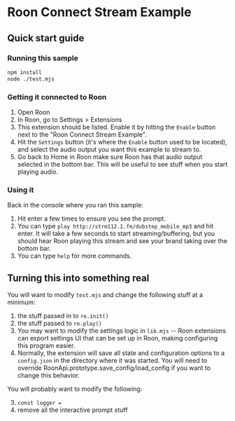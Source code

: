 Roon Connect Stream Example
==


## Quick start guide

### Running this sample

```sh
npm install
node ./test.mjs
```

### Getting it connected to Roon

1. Open Roon
2. In Roon, go to Settings > Extensions
3. This extension should be listed. Enable it by hitting the `Enable` button next to the "Roon Connect Stream Example".
4. Hit the `Settings` button (it's where the `Enable` button used to be located), and select the audio output you want this example to stream to.
5. Go back to Home in Roon make sure Roon has that audio output selected in the bottom bar. This will be useful to see stuff when you start playing audio.


### Using it

Back in the console where you ran this sample:

1. Hit enter a few times to ensure you see the prompt.
2. You can type `play http://strm112.1.fm/dubstep_mobile_mp3` and hit enter. It will take a few seconds to start streaming/buffering, but you should hear Roon playing this stream and see your brand taking over the bottom bar.
3. You can type `help` for more commands.

## Turning this into something real

You will want to modify `test.mjs` and change the following stuff at a minimum:

1) the stuff passed in to `re.init()`
2) the stuff passed to `re.play()`
3) You may want to modify the settings logic in `lib.mjs` -- Roon extensions can export settings UI that can be set up in Roon, making configuring this program easier.
4) Normally, the extension will save all state and configuration options to a `config.json` in the directory where it was started. You will need to override RoonApi.prototype.save_config/load_config if you want to change this behavior.
   
You will probably want to modify the following:

3) `const logger =`
4) remove all the interactive prompt stuff
